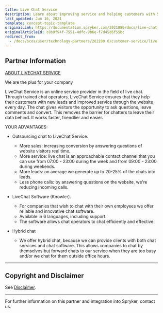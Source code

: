 ```yaml
---
title: Live Chat Service
description: Learn about improving service and helping customers with Spryker Partner Live Chat a perfect combination for your Spryker projects.
last_updated: Jun 16, 2021
template: concept-topic-template
originalLink: https://documentation.spryker.com/2021080/docs/live-chat-service
originalArticleId: c8b0f94f-7551-4dfc-9b6e-f7d45d6f55bc
redirect_from:
  - /docs/scos/user/technology-partners/202200.0/customer-service/live-chat-service.html
---
```


## Partner Information

[ABOUT LIVECHAT SERVICE](https://conversation24.de/)

We are the plus for your company

LiveChat Service is an online service provider in the field of live chat. Through trained chat
operators, LiveChat Service ensures that they help their customers with new leads and
improved service through the website every day. The chat gives visitors the opportunity to
ask questions, leave comments and convert. This removes the barrier for chatters to leave
their data behind. It works faster, friendlier and easier.

YOUR ADVANTAGES:

* Outsourcing chat to LiveChat Service.
  * More sales: increasing conversion by answering questions of website visitors
real time.
  * More service: live chat is an approachable contact channel that you can use
from 07:00 - 23:00 during the week and from 09:00 - 23:00 during weekends.
  * More leads: on average we generate up to 20-25% of the chats into leads.
  * Less phone calls: by answering questions on the website, we're reducing
incoming calls.

* LiveChat Software (Knowler).
  * For companies that wish to chat with their own employees we offer reliable
and innovative chat software.
  * Available in 6 languages, including support.
  * The software allows chat operators to chat efficiently and effective.

* Hybrid chat
  * We offer hybrid chat, because we can provide clients with both chat services and chat software. This allows companies to chat by themselves but forward chats to our service when they are too busy and/or we chat for them outside office hours.

---

## Copyright and Disclaimer

See [Disclaimer](https://github.com/spryker/spryker-documentation).

---
For further information on this partner and integration into Spryker,  contact us.

<div class="hubspot-form js-hubspot-form" data-portal-id="2770802" data-form-id="163e11fb-e833-4638-86ae-a2ca4b929a41" id="hubspot-1"></div>
